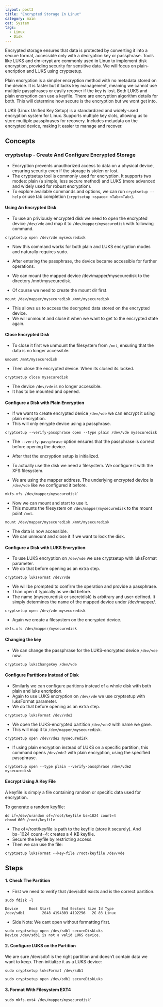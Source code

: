 ```yaml
---
layout: post3
title: "Encrypted Storage In Linux"
category: main
cat: System
tags:
  - Linux
  - Disk
---
```


Encrypted storage ensures that data is protected by converting it into a secure format, accessible only with a decryption key or passphrase. 
Tools like LUKS and dm-crypt are commonly used in Linux to implement disk encryption, providing security for sensitive data.
We will focus on plain-encription and LUKS using cryptsetup.

Plain encryption is a simpler encryption method with no metadata stored on the device.
It is faster but it lacks key management, meaning we cannot use multiple passphrases or easily recover if the key is lost.
Both LUKS and plain encryption can use a keyfile. There are encryption algorithm details for both. This will determine how secure is the encryption but we wont get into.

LUKS (Linux Unified Key Setup) is a standardized and widely-used encryption system for Linux. Supports multiple key slots, allowing us to store multiple passphrases for recovery. Includes metadata on the encrypted device, making it easier to manage and recover.

## Concepts

### cryptsetup - Create And Configure Encrypted Storage

* Encryption prevents unauthorized access to data on a physical device, ensuring security even if the storage is stolen or lost.
* The cryptsetup tool is commonly used for encryption. It supports two modes: plain (a simple, less secure method) and LUKS (more advanced and widely used for robust encryption).
* To explore available commands and options, we can run `cryptsetup --help` or use tab completion (`cryptsetup <space> <Tab><Tab>`).

#### Using An Encrypted Disk

* To use an priviously encrypted disk we need to open the encrypted device `/dev/vde` and map it to `/dev/mapper/mysecuredisk` with following command.

```
cryptsetup open /dev/vde mysecuredisk
```

* Now this command works for both plain and LUKS encryption modes and naturally requires sudo.
* After entering the passphrase, the device became accessible for further operations.

* We can mount the mapped device /dev/mapper/mysecuredisk to the directory /mnt/mysecuredisk.
* Of course we need to create the mount dir first.

```
mount /dev/mapper/mysecuredisk /mnt/mysecuredisk
```

* This allows us to access the decrypted data stored on the encrypted device.
* We will unmount and close it when we want to get to the encrypted state again.

#### Close Encrypted Disk

* To close it first we unmount the filesystem from `/mnt`, ensuring that the data is no longer accessible.

```
umount /mnt/mysecuredisk
```

* Then close the encrypted device. When its closed its locked.

```
cryptsetup close mysecuredisk
```

* The device `/dev/vde` is no longer accessible.
* It has to be mounted and opened.

#### Configure a Disk with Plain Encryption

* If we want to create encrypted device `/dev/vde` we can encrypt it using plain encryption.
* This will only enrypte device using a passphrase.

```
cryptsetup --verify-passphrase open --type plain /dev/vde mysecuredisk
```

* The `--verify-passphrase` option ensures that the passphrase is correct before opening the device.
* After that the encryption setup is initialized.

* To actually use the disk we need a filesystem. We configure it with the XFS filesystem.
* We are using the mapper address. The underlying encrypted device is `/dev/vde` like we configured it before.
   
```
mkfs.xfs /dev/mapper/mysecuredisk`
```

* Now we can mount and start to use it.
* This mounts the filesystem on `/dev/mapper/mysecuredisk` to the mount point `/mnt`.
   
```
mount /dev/mapper/mysecuredisk /mnt/mysecuredisk
```

* The data is now accessible.
* We can unmount and close it if we want to lock the disk.

#### Configure a Disk with LUKS Encryption

* To use LUKS encryption on `/dev/vde` we use cryptsetup with luksFormat parameter.
* We do that before opening as an extra step.

```
cryptsetup luksFormat /dev/vde
```

* We will be prompted to confirm the operation and provide a passphrase.
* Than open it typically as we did before.
* The name (mysecuredisk or secretdisk) is arbitrary and user-defined. It simply determines the name of the mapped device under /dev/mapper/.

```
cryptsetup open /dev/vde mysecuredisk
```

* Again we create a filesystem on the encrypted device.
```
mkfs.xfs /dev/mapper/mysecuredisk
```

#### Changing the key

* We can change the passphrase for the LUKS-encrypted device `/dev/vde` now.

```
cryptsetup luksChangeKey /dev/vde
```

#### Configure Partitions Instead of Disk

* Similarly we can configure paritions instead of a whole disk with both plain and luks encription.
* Again to use LUKS encryption on `/dev/vde` we use cryptsetup with luksFormat parameter.
* We do that before opening as an extra step.

```
cryptsetup luksFormat /dev/vde2
```

* We open the LUKS-encrypted partition `/dev/vde2` with name we gave.
* This will map it to `/dev/mapper/mysecuredisk`.

```
cryptsetup open /dev/vde2 mysecuredisk
```

* If using plain encryption instead of LUKS on a specific partition, this command opens `/dev/vde2` with plain encryption, using the specified passphrase.

```
cryptsetup open --type plain --verify-passphrase /dev/vde2 mysecuredisk
```

#### Encrypt Using A Key File

A keyfile is simply a file containing random or specific data used for encryption.

To generate a random keyfile:

```
dd if=/dev/urandom of=/root/keyfile bs=1024 count=4
chmod 600 /root/keyfile
```

* The of=/root/keyfile is path to the keyfile (store it securely). And bs=1024 count=4: creates a 4 KB keyfile.
* Secure the keyfile by restricting access.
* Then we can use the file:

```
cryptsetup luksFormat --key-file /root/keyfile /dev/vde
```

## Steps

#### 1. Check The Partition

* First we need to verify that /dev/sdb1 exists and is the correct partition.

```
sudo fdisk -l

Device     Boot Start     End Sectors Size Id Type
/dev/sdb1        2048 4194303 4192256   2G 83 Linux
```

* Side Note: We cant open without formatting first.

```
sudo cryptsetup open /dev/sdb1 secureDiskLuks
Device /dev/sdb1 is not a valid LUKS device.
```

#### 2. Configure LUKS on the Partition

We are sure /dev/sdb1 is the right partition and doesn’t contain data we want to keep.
Then initialize it as a LUKS device:

```
sudo cryptsetup luksFormat /dev/sdb1
```

```
sudo cryptsetup open /dev/sdb1 secureDiskLuks
```

#### 3. Format With Filesystem EXT4


```
sudo mkfs.ext4 /dev/mapper/mysecuredisk`
```

